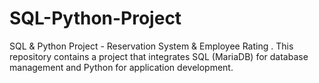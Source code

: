# SQL-Python-Project
SQL &amp; Python Project - Reservation System &amp; Employee Rating . This repository contains a project that integrates SQL (MariaDB) for database management and Python for application development. 
